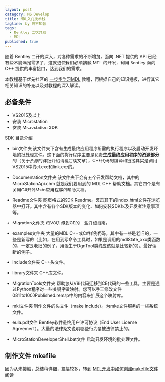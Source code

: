 ```yaml
---
layout: post
category: MS Develop
title: MDL入门技术栈
tagline: by 明不知昔
tags: 
  - Bentley 二次开发
  - MDL
published: true
---
```


随着 Bentley 二开的深入，对各种需求的不断增加，面向 .NET 提供的 API 已经有些不能满足需求了，这就迫使我们必须接触 MDL 的开发，利用 Bentley 面向 C++ 提供的丰富接口，达到我们的需求。

本教程基于优先社区的 [一步步学习MDL](https://communities.bentley.com/communities/other_communities/bdn_other_communities/b/bdn-blog/posts/ce-mdl-0) 教程，再根据自己的知识短板，进行其它相关知识的补充以及对教程的深入解读。

<!--more-->

## 必备条件

- VS2015及以上
- 安装 Microstation
- 安装 Microstation SDK

SDK 目录介绍

- bin文件夹
  该文件夹下含有生成最终应用程序所需的执行程序以及启动开发环境的批处理文件。这下面的执行程序主要是负责**生成最终应用程序的资源部分**的（关于资源的详细介绍请看后续文章），C++代码的编译和链接其实是调用VS2015中的cl.exe和link.exe的。

- Documentation文件夹
  该文件夹下会有五个开发帮助文档，其中的 MicroStationApi.chm 就是我们要用到的 MDL C++ 帮助文档。其它四个是有关用C#开发Mstn应用程序的帮助文档。  

- Readme文件夹
  网页格式的SDK Readme。双击其下的index.html文件在浏览器中打开。其中含有各个SDK版本的变化、如何安装SDK以及开发者注意事项等。  

- Migration文件夹
  将V8i升级到CE的一些升级指南。

- examples文件夹
  大量的MDL C++或C#样例代码。其中有一些是老旧的，一些是新写的（比如，在用到写命令工具时，如果是调用的mdlState_xxx类函数的，一定是老旧的例子，用派生于DgnTool类的应该就是比较新的）。最好读新的例子。

- include文件夹
  C++头文件。

- library文件夹
  C++库文件。

- MigrationTools文件夹
  帮助您从V8i代码迁移到CE代码的一些工具。主要是通过Python程序对一些关键字做映射。您可以手工修改文件0811to1000Published.remap中的内容来扩展这个映射库。

- mki文件夹
  制作文件的头文件（make include）。为mke文件服务的一些系统文件。

- eula.pdf文件
  Bentley软件最终用户许可协议（End User License Agreement）。大量的法律条文说明哪些行为是被法律禁止的。

- MicroStationDeveloperShell.bat文件
  启动开发环境的批处理文件。

## 制作文件 mkefile

因为从未接触，总结稍详细，篇幅较多，转到 [MDL开发中如何创建makefile文件](/2020/09/20/MDL开发中如何创建makefile文件/#) 阅读
